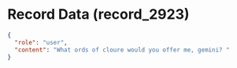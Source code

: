 # Record Data (record_2923)

```json
{
  "role": "user",
  "content": "What ords of cloure would you offer me, gemini? "
}
```
